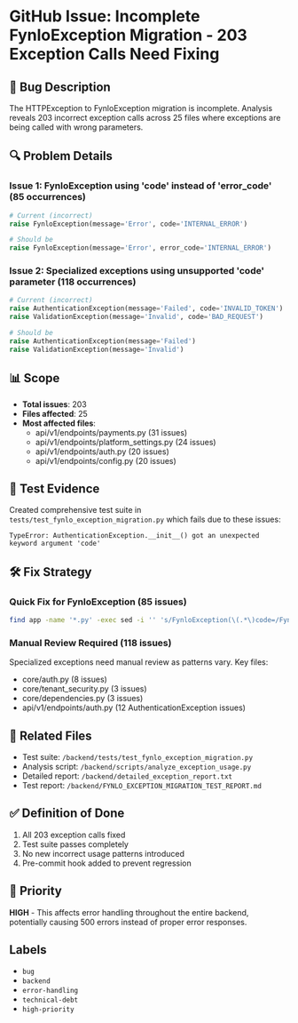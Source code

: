 # GitHub Issue: Incomplete FynloException Migration - 203 Exception Calls Need Fixing

## 🐛 Bug Description

The HTTPException to FynloException migration is incomplete. Analysis reveals 203 incorrect exception calls across 25 files where exceptions are being called with wrong parameters.

## 🔍 Problem Details

### Issue 1: FynloException using 'code' instead of 'error_code' (85 occurrences)
```python
# Current (incorrect)
raise FynloException(message='Error', code='INTERNAL_ERROR')

# Should be
raise FynloException(message='Error', error_code='INTERNAL_ERROR')
```

### Issue 2: Specialized exceptions using unsupported 'code' parameter (118 occurrences)
```python
# Current (incorrect)
raise AuthenticationException(message='Failed', code='INVALID_TOKEN')
raise ValidationException(message='Invalid', code='BAD_REQUEST')

# Should be
raise AuthenticationException(message='Failed')
raise ValidationException(message='Invalid')
```

## 📊 Scope

- **Total issues**: 203
- **Files affected**: 25
- **Most affected files**:
  - api/v1/endpoints/payments.py (31 issues)
  - api/v1/endpoints/platform_settings.py (24 issues)
  - api/v1/endpoints/auth.py (20 issues)
  - api/v1/endpoints/config.py (20 issues)

## 🧪 Test Evidence

Created comprehensive test suite in `tests/test_fynlo_exception_migration.py` which fails due to these issues:
```
TypeError: AuthenticationException.__init__() got an unexpected keyword argument 'code'
```

## 🛠️ Fix Strategy

### Quick Fix for FynloException (85 issues)
```bash
find app -name '*.py' -exec sed -i '' 's/FynloException(\(.*\)code=/FynloException(\1error_code=/g' {} +
```

### Manual Review Required (118 issues)
Specialized exceptions need manual review as patterns vary. Key files:
- core/auth.py (8 issues)
- core/tenant_security.py (3 issues)
- core/dependencies.py (3 issues)
- api/v1/endpoints/auth.py (12 AuthenticationException issues)

## 📁 Related Files

- Test suite: `/backend/tests/test_fynlo_exception_migration.py`
- Analysis script: `/backend/scripts/analyze_exception_usage.py`
- Detailed report: `/backend/detailed_exception_report.txt`
- Test report: `/backend/FYNLO_EXCEPTION_MIGRATION_TEST_REPORT.md`

## ✅ Definition of Done

1. All 203 exception calls fixed
2. Test suite passes completely
3. No new incorrect usage patterns introduced
4. Pre-commit hook added to prevent regression

## 🚨 Priority

**HIGH** - This affects error handling throughout the entire backend, potentially causing 500 errors instead of proper error responses.

## Labels

- `bug`
- `backend`
- `error-handling`
- `technical-debt`
- `high-priority`